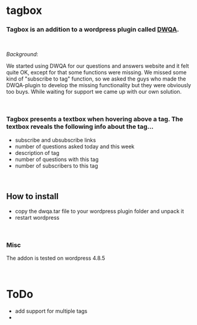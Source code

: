 # tagbox

### Tagbox is an addition to a wordpress plugin called [DWQA](https://www.designwall.com/wordpress/plugins/dw-question-answer/). 

<br>

_Background_: 

We started using DWQA for our questions and answers website and it felt quite OK, except for that some functions were missing. We missed some kind of "subscribe to tag" function, so we asked the guys who made the DWQA-plugin to develop the missing functionality but they were obviously too buys. While waiting for support we came up with our own solution. 

<br>

### Tagbox presents a textbox when hovering above a tag. The textbox reveals the following info about the tag...

* subscribe and ubsubscribe links
* number of questions asked today and this week
* description of tag
* number of questions with this tag
* number of subscribers to this tag

<br>

## How to install

- copy the dwqa.tar file to your wordpress plugin folder and unpack it
- restart wordpress

<br>

### Misc

The addon is tested on wordpress 4.8.5

<br>

# ToDo

* add support for multiple tags
* 
